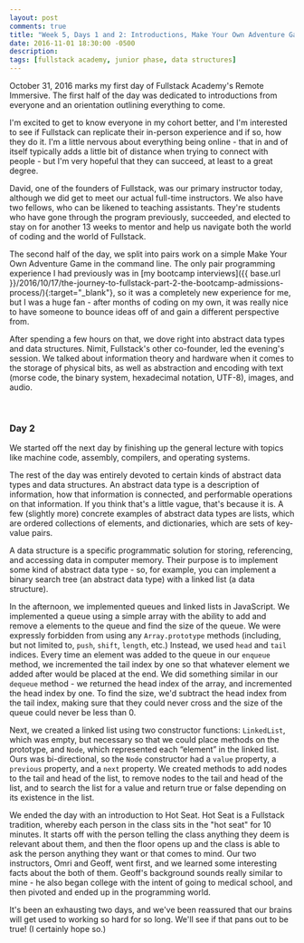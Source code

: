 ```yaml
---
layout: post
comments: true
title: "Week 5, Days 1 and 2: Introductions, Make Your Own Adventure Game, Data Structures, and Hot Seat"
date: 2016-11-01 18:30:00 -0500
description: 
tags: [fullstack academy, junior phase, data structures]
---
```


October 31, 2016 marks my first day of Fullstack Academy's Remote Immersive. The first half of the day was dedicated to introductions from everyone and an orientation outlining everything to come.

I'm excited to get to know everyone in my cohort better, and I'm interested to see if Fullstack can replicate their in-person experience and if so, how they do it. I'm a little nervous about everything being online - that in and of itself typically adds a little bit of distance when trying to connect with people - but I'm very hopeful that they can succeed, at least to a great degree.

David, one of the founders of Fullstack, was our primary instructor today, although we did get to meet our actual full-time instructors. We also have two fellows, who can be likened to teaching assistants. They're students who have gone through the program previously, succeeded, and elected to stay on for another 13 weeks to mentor and help us navigate both the world of coding and the world of Fullstack.

The second half of the day, we split into pairs work on a simple Make Your Own Adventure Game in the command line. The only pair programming experience I had previously was in [my bootcamp interviews]({{ base.url }}/2016/10/17/the-journey-to-fullstack-part-2-the-bootcamp-admissions-process/){:target="_blank"}, so it was a completely new experience for me, but I was a huge fan - after months of coding on my own, it was really nice to have someone to bounce ideas off of and gain a different perspective from.

After spending a few hours on that, we dove right into abstract data types and data structures. Nimit, Fullstack's other co-founder, led the evening's session. We talked about information theory and hardware when it comes to the storage of physical bits, as well as abstraction and encoding with text (morse code, the binary system, hexadecimal notation, UTF-8), images, and audio.

<br/>

### Day 2

We started off the next day by finishing up the general lecture with topics like machine code, assembly, compilers, and operating systems.

The rest of the day was entirely devoted to certain kinds of abstract data types and data structures. An abstract data type is a description of information, how that information is connected, and performable operations on that information. If you think that's a little vague, that's because it is. A few (slightly more) concrete examples of abstract data types are lists, which are ordered collections of elements, and dictionaries, which are sets of key-value pairs.

A data structure is a specific programmatic solution for storing, referencing, and accessing data in computer memory. Their purpose is to implement some kind of abstract data type - so, for example, you can implement a binary search tree (an abstract data type) with a linked list (a data structure).

In the afternoon, we implemented queues and linked lists in JavaScript. We implemented a queue using a simple array with the ability to add and remove a elements to the queue and find the size of the queue. We were expressly forbidden from using any `Array.prototype` methods (including, but not limited to, `push`, `shift`, `length`, etc.) Instead, we used `head` and `tail` indices. Every time an element was added to the queue in our `enqueue` method, we incremented the tail index by one so that whatever element we added after would be placed at the end. We did something similar in our `dequeue` method - we returned the head index of the array, and incremented the head index by one. To find the size, we'd subtract the head index from the tail index, making sure that they could never cross and the size of the queue could never be less than 0.

Next, we created a linked list using two constructor functions: `LinkedList`, which was empty, but necessary so that we could place methods on the prototype, and `Node`, which represented each “element” in the linked list. Ours was bi-directional, so the `Node` constructor had a `value` property, a `previous` property, and a `next` property. We created methods to add nodes to the tail and head of the list, to remove nodes to the tail and head of the list, and to search the list for a value and return true or false depending on its existence in the list.

We ended the day with an introduction to Hot Seat. Hot Seat is a Fullstack tradition, whereby each person in the class sits in the "hot seat" for 10 minutes. It starts off with the person telling the class anything they deem is relevant about them, and then the floor opens up and the class is able to ask the person anything they want or that comes to mind. Our two instructors, Omri and Geoff, went first, and we learned some interesting facts about the both of them. Geoff's background sounds really similar to mine - he also began college with the intent of going to medical school, and then pivoted and ended up in the programming world.

It's been an exhausting two days, and we've been reassured that our brains will get used to working so hard for so long. We'll see if that pans out to be true! (I certainly hope so.)
